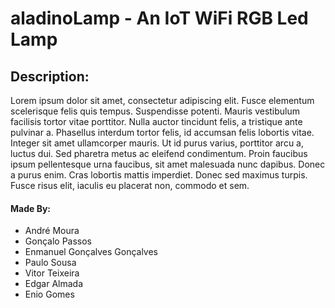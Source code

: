 # aladinoLamp - An IoT WiFi RGB Led Lamp
## Description:
Lorem ipsum dolor sit amet, consectetur adipiscing elit. Fusce elementum scelerisque felis quis tempus. Suspendisse potenti. Mauris vestibulum facilisis tortor vitae porttitor. Nulla auctor tincidunt felis, a tristique ante pulvinar a. Phasellus interdum tortor felis, id accumsan felis lobortis vitae. Integer sit amet ullamcorper mauris. Ut id purus varius, porttitor arcu a, luctus dui. Sed pharetra metus ac eleifend condimentum. Proin faucibus ipsum pellentesque urna faucibus, sit amet malesuada nunc dapibus. Donec a purus enim. Cras lobortis mattis imperdiet. Donec sed maximus turpis. Fusce risus elit, iaculis eu placerat non, commodo et sem.

#### Made By:
* André Moura
* Gonçalo Passos
* Enmanuel Gonçalves Gonçalves
* Paulo Sousa
* Vitor Teixeira
* Edgar Almada
*  Enio Gomes
